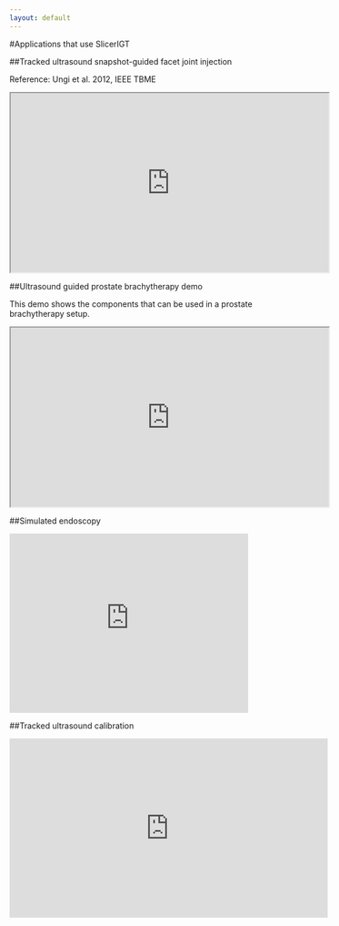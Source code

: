```yaml
---
layout: default
---
```

#Applications that use SlicerIGT

##Tracked ultrasound snapshot-guided facet joint injection

Reference: Ungi et al. 2012, IEEE TBME

<p>
<iframe width="560" height="315" src="http://www.youtube.com/embed/8Mt58XwF_KI">
</iframe>
</p>

##Ultrasound guided prostate brachytherapy demo

This demo shows the components that can be used in a prostate brachytherapy setup.

<p>
<iframe width="560" height="315" src="http://www.youtube.com/embed/YIM0xQ6Oc_A">
</iframe>
</p>

##Simulated endoscopy

<p>
<iframe width="420" height="315" src="http://www.youtube.com/embed/QRFJRZwVKTQ" frameborder="0">
</iframe>
</p>

##Tracked ultrasound calibration

<p>
<iframe width="560" height="315" src="http://www.youtube.com/embed/85SCx1Tm11Y" frameborder="0">
</iframe>
</p>
